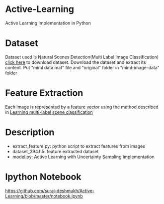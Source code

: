 # Active-Learning

Active Learning Implementation in Python

# Dataset

Dataset used is Natural Scenes Detection(Multi Label Image Classification) [click here](http://lamda.nju.edu.cn/files/miml-image-data.rar) to download dataset. Download the dataset and extract its content. Put "miml data.mat" file and "original" folder in "miml-image-data" folder

# Feature Extraction

Each image is represented by a feature vector using the method described in [Learning multi-label scene classification](https://www.rose-hulman.edu/~boutell/publications/boutell04PRmultilabel.pdf)

# Description

* extract_feature.py: python script to extract features from images
* dataset_294.h5: feature extracted dataset 
* model.py: Active Learning with Uncertainty Sampling Implementation

# Ipython Notebook

https://github.com/suraj-deshmukh/Active-Learning/blob/master/notebook.ipynb
